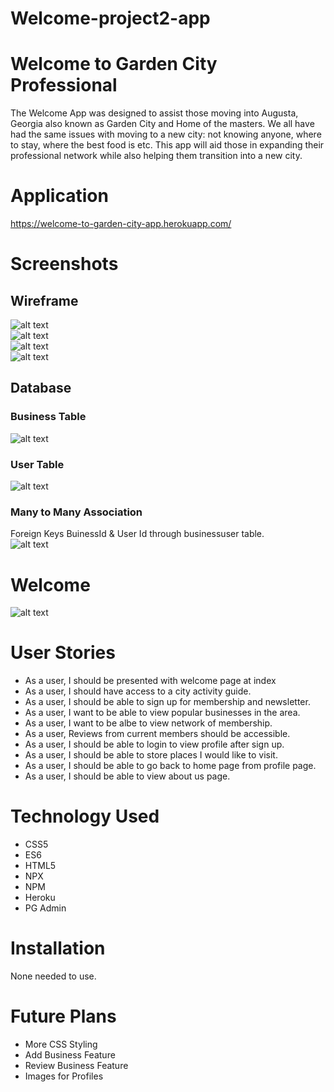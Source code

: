 # Welcome-project2-app

# Welcome to Garden City Professional<br>
The Welcome App was designed to assist those moving into Augusta, Georgia also known as Garden City and Home of the masters. We all have had the same issues with moving to a new city: not knowing anyone, where to stay, where the best food is etc. This app will aid those in expanding their professional network while also helping them transition into a new city. 
# Application
https://welcome-to-garden-city-app.herokuapp.com/

# Screenshots 
## Wireframe 
![alt text](https://i.imgur.com/LpoXKoq.png) <br>
![alt text](https://i.imgur.com/y47fXiK.png)<br>
![alt text](https://i.imgur.com/eU1SJSK.png)<br>
![alt text](https://i.imgur.com/adu65Tt.png)<br>

## Database
### Business Table
![alt text](https://i.imgur.com/MzjZglU.png)
### User Table
![alt text](https://i.imgur.com/qJPGcyM.png)
### Many to Many Association <br>
Foreign Keys BuinessId & User Id through businessuser table.<br>
![alt text](https://i.imgur.com/5jU0zeU.png)
# Welcome 
![alt text](https://i.imgur.com/2XgVznt.png)<br>

# User Stories 
* As a user, I should be presented with welcome page at index<br>
* As a user, I should have access to a city activity guide. <br>
* As a user, I should be able to sign up for membership and newsletter.<br>
* As a user, I want to be able to view popular businesses in the area.<br>
* As a user, I want to be albe to view network of membership.<br>
* As a user, Reviews from current members should be accessible. <br>
* As a user, I should be able to login to view profile after sign up. <br>
* As a user, I should be able to store places I would like to visit.<br>
* As a user, I should be able to go back to home page from profile page.<br>
* As a user, I should be able to view about us page. <br>

# Technology Used <br>
* CSS5 <br>
* ES6 <br>
* HTML5 <br>
* NPX <br>
* NPM <br>
* Heroku <br>
* PG Admin <br>

# Installation <br>
None needed to use. <br>

# Future Plans <br>
* More CSS Styling <br>
* Add Business Feature <br>
* Review Business Feature <br>
* Images for Profiles <br>

